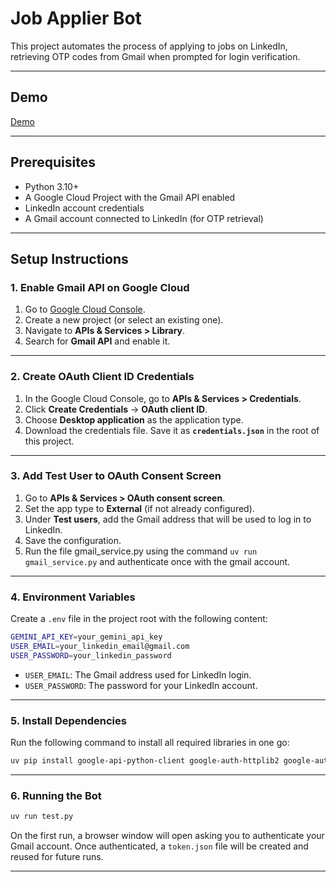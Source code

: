 # Job Applier Bot

This project automates the process of applying to jobs on LinkedIn, retrieving OTP codes from Gmail when prompted for login verification.

---

## Demo
[Demo](https://photos.app.goo.gl/bqUgFW34bbf9paT5A)

---

## Prerequisites

* Python 3.10+
* A Google Cloud Project with the Gmail API enabled
* LinkedIn account credentials
* A Gmail account connected to LinkedIn (for OTP retrieval)

---

## Setup Instructions

### 1. Enable Gmail API on Google Cloud

1. Go to [Google Cloud Console](https://console.cloud.google.com/).
2. Create a new project (or select an existing one).
3. Navigate to **APIs & Services > Library**.
4. Search for **Gmail API** and enable it.

---

### 2. Create OAuth Client ID Credentials

1. In the Google Cloud Console, go to **APIs & Services > Credentials**.
2. Click **Create Credentials** → **OAuth client ID**.
3. Choose **Desktop application** as the application type.
4. Download the credentials file. Save it as **`credentials.json`** in the root of this project.

---

### 3. Add Test User to OAuth Consent Screen

1. Go to **APIs & Services > OAuth consent screen**.
2. Set the app type to **External** (if not already configured).
3. Under **Test users**, add the Gmail address that will be used to log in to LinkedIn.
4. Save the configuration.
5. Run the file gmail_service.py using the command `uv run gmail_service.py` and authenticate once with the gmail account.

---

### 4. Environment Variables

Create a `.env` file in the project root with the following content:

```bash
GEMINI_API_KEY=your_gemini_api_key
USER_EMAIL=your_linkedin_email@gmail.com
USER_PASSWORD=your_linkedin_password
```

* `USER_EMAIL`: The Gmail address used for LinkedIn login.
* `USER_PASSWORD`: The password for your LinkedIn account.

---

### 5. Install Dependencies

Run the following command to install all required libraries in one go:

```bash
uv pip install google-api-python-client google-auth-httplib2 google-auth-oauthlib python-dotenv pydantic browser-use
```

---

### 6. Running the Bot

```bash
uv run test.py
```

On the first run, a browser window will open asking you to authenticate your Gmail account. Once authenticated, a `token.json` file will be created and reused for future runs.

---
